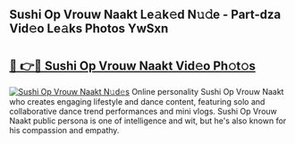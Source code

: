## Sushi Op Vrouw Naakt Le𝚊k𝚎d N𝚞𝚍e - Part-dza Vid𝚎o Le𝚊ks Photos YwSxn

# <h2><a href="http://fb20ow.evod.top/?m=Sushi+Op+Vrouw+Naakt">🔗 👉🔴 Sushi Op Vrouw Naakt Vid𝚎o Ph𝚘t𝚘s</a></h2>

[![Sushi Op Vrouw Naakt N𝚞d𝚎s](https://i.imgur.com/8V9OHl7.gif)](http://fb20ow.evod.top/?m=Sushi+Op+Vrouw+Naakt)
Online personality Sushi Op Vrouw Naakt who creates engaging lifestyle and dance content, featuring solo and collaborative dance trend performances and mini vlogs. Sushi Op Vrouw Naakt public persona is one of intelligence and wit, but he's also known for his compassion and empathy. 
